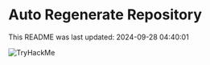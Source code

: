# Auto Regenerate Repository

This README was last updated: 2024-09-28 04:40:01

 ![TryHackMe](https://tryhackme.com/badge/533634)